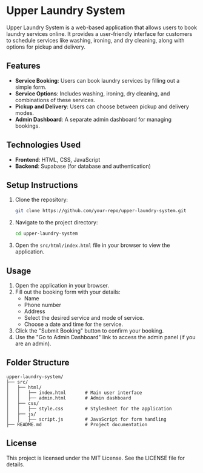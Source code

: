 # Upper Laundry System

Upper Laundry System is a web-based application that allows users to book laundry services online. It provides a user-friendly interface for customers to schedule services like washing, ironing, and dry cleaning, along with options for pickup and delivery.

## Features

- **Service Booking**: Users can book laundry services by filling out a simple form.
- **Service Options**: Includes washing, ironing, dry cleaning, and combinations of these services.
- **Pickup and Delivery**: Users can choose between pickup and delivery modes.
- **Admin Dashboard**: A separate admin dashboard for managing bookings.

## Technologies Used

- **Frontend**: HTML, CSS, JavaScript
- **Backend**: Supabase (for database and authentication)

## Setup Instructions

1. Clone the repository:
   ```bash
   git clone https://github.com/your-repo/upper-laundry-system.git
   ```
2. Navigate to the project directory:
   ```bash
   cd upper-laundry-system
   ```
3. Open the `src/html/index.html` file in your browser to view the application.

## Usage

1. Open the application in your browser.
2. Fill out the booking form with your details:
   - Name
   - Phone number
   - Address
   - Select the desired service and mode of service.
   - Choose a date and time for the service.
3. Click the "Submit Booking" button to confirm your booking.
4. Use the "Go to Admin Dashboard" link to access the admin panel (if you are an admin).

## Folder Structure

```
upper-laundry-system/
├── src/
│   ├── html/
│   │   ├── index.html       # Main user interface
│   │   ├── admin.html       # Admin dashboard
│   ├── css/
│   │   ├── style.css        # Stylesheet for the application
│   ├── js/
│   │   ├── script.js        # JavaScript for form handling
├── README.md                # Project documentation
```

## License

This project is licensed under the MIT License. See the LICENSE file for details.

